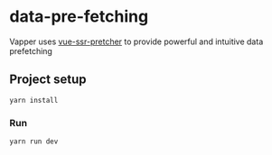 # data-pre-fetching

Vapper uses [vue-ssr-pretcher](https://github.com/vue-contrib/vue-ssr-prefetcher) to provide powerful and intuitive data prefetching

## Project setup

```
yarn install
```

### Run

```
yarn run dev
```

